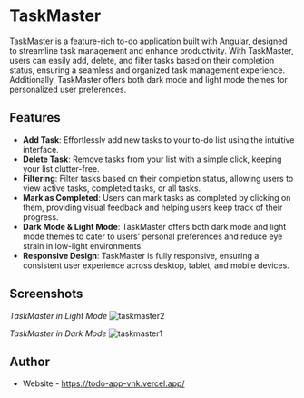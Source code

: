 # TaskMaster

TaskMaster is a feature-rich to-do application built with Angular, designed to streamline task management and enhance productivity. With TaskMaster, users can easily add, delete, and filter tasks based on their completion status, ensuring a seamless and organized task management experience. Additionally, TaskMaster offers both dark mode and light mode themes for personalized user preferences.

## Features

- **Add Task**: Effortlessly add new tasks to your to-do list using the intuitive interface.
- **Delete Task**: Remove tasks from your list with a simple click, keeping your list clutter-free.
- **Filtering**: Filter tasks based on their completion status, allowing users to view active tasks, completed tasks, or all tasks.
- **Mark as Completed**: Users can mark tasks as completed by clicking on them, providing visual feedback and helping users keep track of their progress.
- **Dark Mode & Light Mode**: TaskMaster offers both dark mode and light mode themes to cater to users' personal preferences and reduce eye strain in low-light environments.
- **Responsive Design**: TaskMaster is fully responsive, ensuring a consistent user experience across desktop, tablet, and mobile devices.


## Screenshots

*TaskMaster in Light Mode*
![taskmaster2](https://github.com/vanikonozadze/Task-Master/assets/115501603/6df6d6a9-7614-4984-81b6-9f817297515e)


*TaskMaster in Dark Mode*
![taskmaster1](https://github.com/vanikonozadze/Task-Master/assets/115501603/a24ebcf1-e95c-4705-a8cc-2ad7acbbf169)

## Author

- Website - https://todo-app-vnk.vercel.app/
